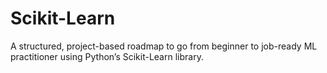 # Scikit-Learn
A structured, project-based roadmap to go from beginner to job-ready ML practitioner using Python’s Scikit-Learn library.
